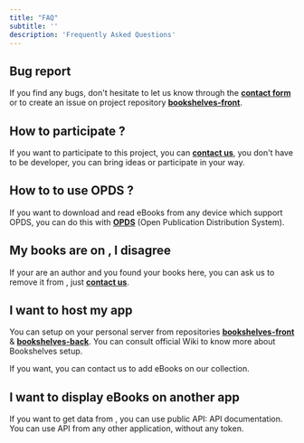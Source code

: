 ```yaml
---
title: "FAQ"
subtitle: ''
description: 'Frequently Asked Questions'
---
```


## Bug report

If you find any bugs, don't hesitate to let us know through the [**contact form**](/contact) or to create an issue on project repository [**bookshelves-front**](https://gitlab.com/ewilan-riviere/bookshelves-front/-/issues).

## How to participate ?

If you want to participate to this project, you can [**contact us**](/contact), you don't have to be developer, you can bring ideas or participate in your way.

## How to to use OPDS ?

If you want to download and read eBooks from any device which support OPDS, you can do this with [**<app-name></app-name> OPDS**](/pages/opds-catalog-more) (Open Publication Distribution System).

## My books are on <app-name></app-name>, I disagree

If your are an author and you found your books here, you can ask us to remove it from <app-name></app-name>, just [**contact us**](/contact).

## I want to host my <app-name></app-name> app

You can setup <app-name></app-name> on your personal server from repositories [**bookshelves-front**](https://gitlab.com/ewilan-riviere/bookshelves-front) & [**bookshelves-back**](https://gitlab.com/ewilan-riviere/bookshelves-back). You can consult <api-link endpoint="/wiki">official Wiki</api-link> to know more about Bookshelves setup.

If you want, you can contact us to add eBooks on our collection.

## I want to display <app-name></app-name> eBooks on another app

If you want to get data from <app-name></app-name>, you can use public API: <api-link endpoint="/docs">API documentation</api-link>. You can use <app-name></app-name> API from any other application, without any token.
